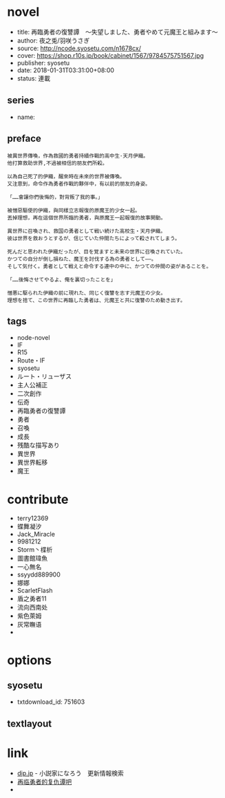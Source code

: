 # novel

- title: 再臨勇者の復讐譚　～失望しました、勇者やめて元魔王と組みます～
- author: 夜之兎/羽咲うさぎ
- source: http://ncode.syosetu.com/n1678cx/
- cover: https://shop.r10s.jp/book/cabinet/1567/9784575751567.jpg
- publisher: syosetu
- date: 2018-01-31T03:31:00+08:00
- status: 連載

## series

- name:

## preface


```
被異世界傳喚，作為救國的勇者持續作戰的高中生·天月伊織。  
他打算救助世界,不過被相信的朋友們所殺。  

以為自己死了的伊織，醒來時在未來的世界被傳喚。  
又注意到，命令作為勇者作戰的夥伴中，有以前的朋友的身姿。  

「……會讓你們後悔的，對背叛了我的事。」  

被憎惡驅使的伊織，與同樣立志報復的原魔王的少女一起。  
丟掉理想，再在這個世界所臨的勇者，與原魔王一起報復的故事開動。

異世界に召喚され、救国の勇者として戦い続けた高校生・天月伊織。
彼は世界を救おうとするが、信じていた仲間たちによって殺されてしまう。

死んだと思われた伊織だったが、目を覚ますと未来の世界に召喚されていた。
かつての自分が倒し損ねた、魔王を討伐する為の勇者として――。
そして気付く。勇者として戦えと命令する連中の中に、かつての仲間の姿があることを。

「……後悔させてやるよ、俺を裏切ったことを」

憎悪に駆られた伊織の前に現れた、同じく復讐を志す元魔王の少女。
理想を捨て、この世界に再臨した勇者は、元魔王と共に復讐のため動き出す。
```

## tags

- node-novel
- IF
- R15
- Route・IF
- syosetu
- ルート・リューザス
- 主人公補正
- 二次創作
- 伝奇
- 再臨勇者の復讐譚
- 勇者
- 召喚
- 成長
- 残酷な描写あり
- 異世界
- 異世界転移
- 魔王

# contribute

- terry12369
- 蝶舞凝汐
- Jack_Miracle
- 9981212
- Storm丶楪析
- 圖書館瑋魚
- 一心無名
- ssyydd889900
- 娜娜
- ScarletFlash
- 盾之勇者11
- 流向西南处
- 紫色萊姆
- 灰常瞴语
- 

# options

## syosetu

- txtdownload_id: 751603

## textlayout



# link

- [dip.jp](https://narou.dip.jp/search.php?text=n1678cx&novel=all&genre=all&new_genre=all&length=0&down=0&up=100) - 小説家になろう　更新情報検索
- [再临勇者的复仇谭吧](https://tieba.baidu.com/f?kw=%E5%86%8D%E4%B8%B4%E5%8B%87%E8%80%85%E7%9A%84%E5%A4%8D%E4%BB%87%E8%B0%AD&ie=utf-8 "再临勇者的复仇谭")
- 




